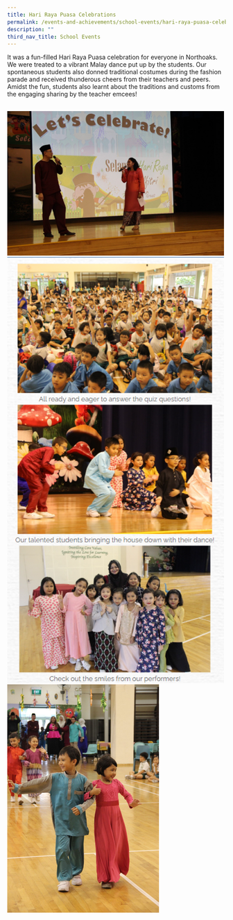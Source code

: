 ```yaml
---
title: Hari Raya Puasa Celebrations
permalink: /events-and-achievements/school-events/hari-raya-puasa-celebrations/
description: ""
third_nav_title: School Events
---
```

It was a fun-filled Hari Raya Puasa celebration for everyone in Northoaks. We were treated to a vibrant Malay dance put up by the students. Our spontaneous students also donned traditional costumes during the fashion parade and received thunderous cheers from their teachers and peers. Amidst the fun, students also learnt about the traditions and customs from the engaging sharing by the teacher emcees!

<br>
<img src="/images/hariraya1.jpg" 
         style="width:500px"
			/>
<img src="/images/hariraya2.png" 
         style="width:500px"
			/>
<br>
<img src="/images/hariraya3.jpg" 
         style="width:350px"
			/>
<br>